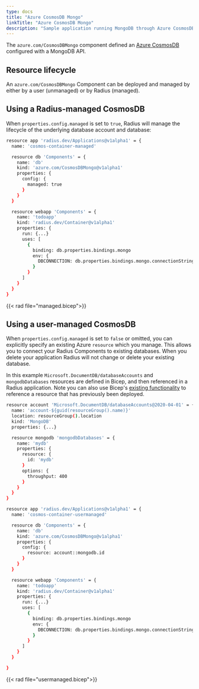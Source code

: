 ```yaml
---
type: docs
title: "Azure CosmosDB Mongo"
linkTitle: "Azure CosmosDB Mongo"
description: "Sample application running MongoDB through Azure CosmosDB API"
---
```


The `azure.com/CosmosDBMongo` component defined an [Azure CosmosDB](https://azure.microsoft.com/en-us/services/cosmos-db/) configured with a MongoDB API.

## Resource lifecycle

An `azure.com/CosmosDBMongo` Component can be deployed and managed by either by a user (unmanaged) or by Radius (managed).

## Using a Radius-managed CosmosDB

When `properties.config.managed` is set to `true`, Radius will manage the lifecycle of the underlying database account and database:

```sh
resource app 'radius.dev/Applications@v1alpha1' = {
  name: 'cosmos-container-managed'

  resource db 'Components' = {
    name: 'db'
    kind: 'azure.com/CosmosDBMongo@v1alpha1'
    properties: {
      config: {
        managed: true
      }
    }
  }

  resource webapp 'Components' = {
    name: 'todoapp'
    kind: 'radius.dev/Container@v1alpha1'
    properties: {
      run: {...}
      uses: [
        {
          binding: db.properties.bindings.mongo
          env: {
            DBCONNECTION: db.properties.bindings.mongo.connectionString
          }
        }
      ]
    }
  }
}
```

{{< rad file="managed.bicep">}}

## Using a user-managed CosmosDB

When `properties.config.managed` is set to `false` or omitted, you can explicitly specify an existing Azure `resource` which you manage. This allows you to connect your Radius Components to existing databases. When you delete your application Radius will not change or delete your existing database.

In this example `Microsoft.DocumentDB/databaseAccounts` and `mongodbDatabases` resources are defined in Bicep, and then referenced in a Radius application. Note you can also use Bicep's [existing functionality](https://docs.microsoft.com/en-us/azure/azure-resource-manager/bicep/resource-declaration?tabs=azure-powershell#reference-existing-resources) to reference a resource that has previously been deployed.

```sh
resource account 'Microsoft.DocumentDB/databaseAccounts@2020-04-01' = {
  name: 'account-${guid(resourceGroup().name)}'
  location: resourceGroup().location
  kind: 'MongoDB'
  properties: {...}

  resource mongodb 'mongodbDatabases' = {
    name: 'mydb'
    properties: {
      resource: {
        id: 'mydb'
      }
      options: { 
        throughput: 400
      }
    }
  }
}

resource app 'radius.dev/Applications@v1alpha1' = {
  name: 'cosmos-container-usermanaged'

  resource db 'Components' = {
    name: 'db'
    kind: 'azure.com/CosmosDBMongo@v1alpha1'
    properties: {
      config: {
        resource: account::mongodb.id
      }
    }
  }

  resource webapp 'Components' = {
    name: 'todoapp'
    kind: 'radius.dev/Container@v1alpha1'
    properties: {
      run: {...}
      uses: [
        {
          binding: db.properties.bindings.mongo
          env: {
            DBCONNECTION: db.properties.bindings.mongo.connectionString
          }
        }
      ]
    }
  }

}

```

{{< rad file="usermanaged.bicep">}}
